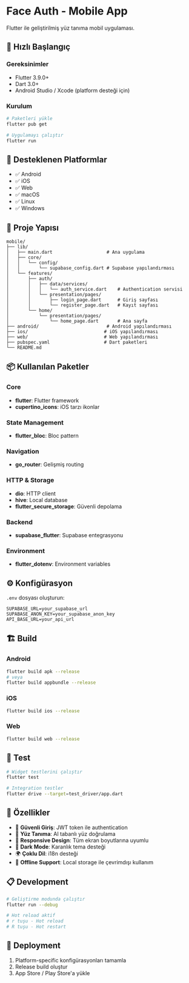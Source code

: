 # Face Auth - Mobile App

Flutter ile geliştirilmiş yüz tanıma mobil uygulaması.

## 🚀 Hızlı Başlangıç

### Gereksinimler
- Flutter 3.9.0+
- Dart 3.0+
- Android Studio / Xcode (platform desteği için)

### Kurulum
```bash
# Paketleri yükle
flutter pub get

# Uygulamayı çalıştır
flutter run
```

## 📱 Desteklenen Platformlar

- ✅ Android
- ✅ iOS
- ✅ Web
- ✅ macOS
- ✅ Linux
- ✅ Windows

## 📂 Proje Yapısı

```
mobile/
├── lib/
│   ├── main.dart                    # Ana uygulama
│   ├── core/
│   │   └── config/
│   │       └── supabase_config.dart # Supabase yapılandırması
│   └── features/
│       ├── auth/
│       │   ├── data/services/
│       │   │   └── auth_service.dart    # Authentication servisi
│       │   └── presentation/pages/
│       │       ├── login_page.dart      # Giriş sayfası
│       │       └── register_page.dart   # Kayıt sayfası
│       └── home/
│           └── presentation/pages/
│               └── home_page.dart       # Ana sayfa
├── android/                         # Android yapılandırması
├── ios/                            # iOS yapılandırması
├── web/                            # Web yapılandırması
├── pubspec.yaml                    # Dart paketleri
└── README.md
```

## 📦 Kullanılan Paketler

### Core
- **flutter**: Flutter framework
- **cupertino_icons**: iOS tarzı ikonlar

### State Management
- **flutter_bloc**: Bloc pattern

### Navigation
- **go_router**: Gelişmiş routing

### HTTP & Storage
- **dio**: HTTP client
- **hive**: Local database
- **flutter_secure_storage**: Güvenli depolama

### Backend
- **supabase_flutter**: Supabase entegrasyonu

### Environment
- **flutter_dotenv**: Environment variables

## ⚙️ Konfigürasyon

`.env` dosyası oluşturun:
```env
SUPABASE_URL=your_supabase_url
SUPABASE_ANON_KEY=your_supabase_anon_key
API_BASE_URL=your_api_url
```

## 🏗️ Build

### Android
```bash
flutter build apk --release
# veya
flutter build appbundle --release
```

### iOS
```bash
flutter build ios --release
```

### Web
```bash
flutter build web --release
```

## 🧪 Test

```bash
# Widget testlerini çalıştır
flutter test

# Integration testler
flutter drive --target=test_driver/app.dart
```

## 🎨 Özellikler

- 🔐 **Güvenli Giriş**: JWT token ile authentication
- 👤 **Yüz Tanıma**: AI tabanlı yüz doğrulama
- 📱 **Responsive Design**: Tüm ekran boyutlarına uyumlu
- 🌙 **Dark Mode**: Karanlık tema desteği
- 🌍 **Çoklu Dil**: i18n desteği
- 💾 **Offline Support**: Local storage ile çevrimdışı kullanım

## 📋 Development

```bash
# Geliştirme modunda çalıştır
flutter run --debug

# Hot reload aktif
# r tuşu - Hot reload
# R tuşu - Hot restart
```

## 🚀 Deployment

1. Platform-specific konfigürasyonları tamamla
2. Release build oluştur
3. App Store / Play Store'a yükle
